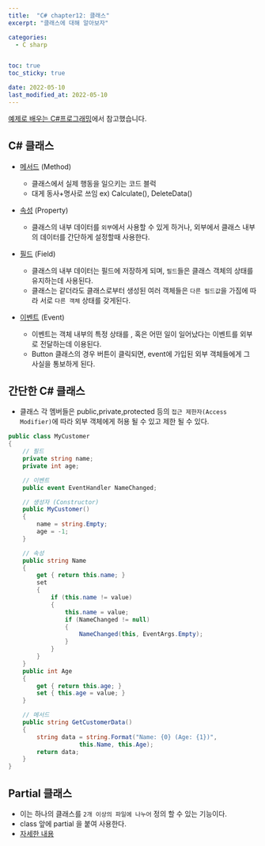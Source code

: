 ```yaml
---
title:  "C# chapter12: 클래스"
excerpt: "클래스에 대해 알아보자"

categories:
  - C sharp


toc: true
toc_sticky: true

date: 2022-05-10
last_modified_at: 2022-05-10
---
```

[예제로 배우는 C#프로그래밍](http://www.csharpstudy.com/CSharp/CSharp-class.aspx)에서 참고했습니다.

## C# 클래스
  - <u>메서드</u> (Method)
    - 클래스에서 실제 행동을 일으키는 코드 블럭
    - 대게 동사+명사로 쓰임 ex) Calculate(), DeleteData()

  - <u>속성</u> (Property)
    - 클래스의 내부 데이터를 `외부`에서 사용할 수 있게 하거나, 외부에서 클래스 내부의 데이터를 간단하게 설정할때 사용한다.

  - <u>필드</u> (Field)
    - 클래스의 내부 데이터는 필드에 저장하게 되며, `필드`들은 클래스 객체의 상태를 유지하는데 사용된다.
    - 클래스는 같더라도 클래스로부터 생성된 여러 객체들은 `다른 필드값`을 가짐에 따라 서로 `다른 객체` 상태를 갖게된다.

  - <u>이벤트</u> (Event)
    - 이벤트는 객체 내부의 특정 상태를 , 혹은 어떤 일이 일어났다는 이벤트를 외부로 전달하는데 이용된다.
    - Button 클래스의 경우 버튼이 클릭되면, event에 가입된 외부 객체들에게 그 사실을 통보하게 된다.

## 간단한 C# 클래스
  - 클래스 각 멤버들은 public,private,protected 등의 `접근 제한자(Access Modifier)`에 따라 외부 객체에게 허용 될 수 있고 제한 될 수 있다.

  ```c#
  public class MyCustomer
  {
      // 필드
      private string name;
      private int age;

      // 이벤트
      public event EventHandler NameChanged;

      // 생성자 (Constructor)
      public MyCustomer()
      {
          name = string.Empty;
          age = -1;
      }

      // 속성
      public string Name
      {
          get { return this.name; }
          set
          {
              if (this.name != value)
              {
                  this.name = value;
                  if (NameChanged != null)
                  {
                      NameChanged(this, EventArgs.Empty);
                  }
              }                
          }
      }
      public int Age
      {
          get { return this.age; }
          set { this.age = value; }
      }

      // 메서드
      public string GetCustomerData()
      {
          string data = string.Format("Name: {0} (Age: {1})",
                      this.Name, this.Age);
          return data;
      }
  }
  ```

## Partial 클래스

  - 이는 하나의 클래스를 `2개 이상의 파일에 나누어` 정의 할 수 있는 기능이다.
  - class 앞에 partial 을 붙여 사용한다.
  - [자세한 내용](http://www.csharpstudy.com/CSharp/CSharp-partial.aspx)
